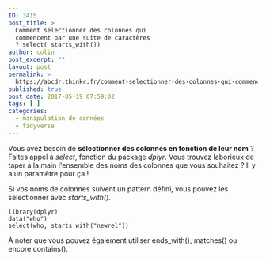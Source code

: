 ```yaml
---
ID: 3415
post_title: >
  Comment sélectionner des colonnes qui
  commencent par une suite de caractères
  ? select( starts_with())
author: colin
post_excerpt: ""
layout: post
permalink: >
  https://abcdr.thinkr.fr/comment-selectionner-des-colonnes-qui-commencent-par-une-suite-de-caracteres-select-starts_with/
published: true
post_date: 2017-05-19 07:59:02
tags: [ ]
categories:
  - manipulation de données
  - tidyverse
---
```

<p>Vous avez besoin de <strong>sélectionner des colonnes en fonction de leur nom</strong> ? Faites appel à <em>select</em>, fonction du package <em>dplyr</em>. Vous trouvez laborieux de taper à la main l'ensemble des noms des colonnes que vous souhaitez ? Il y a un paramètre pour ça !
<p>Si vos noms de colonnes suivent un pattern défini, vous pouvez les sélectionner avec <em>starts_with()</em>.
<p><pre><code>library(dplyr)
data("who")
select(who, starts_with("newrel"))</code></pre>
<p>À noter que vous pouvez également utiliser ends_with(), matches() ou encore contains().